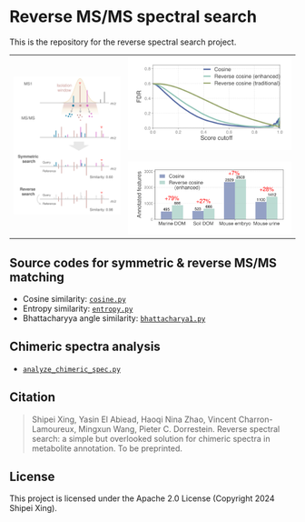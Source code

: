 # Reverse MS/MS spectral search

This is the repository for the reverse spectral search project.

<table>
<tr>
  <td width="40%" align="center" valign="center">
    <img src="fig/workflow.svg" width="300"/>
  </td>
  <td width="60%" align="center">
    <img src="fig/fdr_cos_80_purity.svg" width="400"/>
    <br><br>
    <img src="fig/annotation_cos.svg" width="400"/>
  </td>
</tr>
</table>


## Source codes for symmetric & reverse MS/MS matching
- Cosine similarity: [`cosine.py`](https://github.com/Philipbear/reverse_MSMS_matching/blob/main/reverse_spectral_search/cosine.py)
- Entropy similarity: [`entropy.py`](https://github.com/Philipbear/reverse_MSMS_matching/blob/main/reverse_spectral_search/entropy.py)
- Bhattacharyya angle similarity: [`bhattacharya1.py`](https://github.com/Philipbear/reverse_MSMS_matching/blob/main/reverse_spectral_search/bhattacharya1.py)

## Chimeric spectra analysis
- [`analyze_chimeric_spec.py`](https://github.com/Philipbear/reverse_MSMS_matching/blob/main/chimeric_spectra/analyze_chimeric_spec.py)


## Citation
> Shipei Xing, Yasin El Abiead, Haoqi Nina Zhao, Vincent Charron-Lamoureux, Mingxun Wang, Pieter C. Dorrestein. Reverse spectral search: a simple but overlooked solution for chimeric spectra in metabolite annotation. To be preprinted.


## License
This project is licensed under the Apache 2.0 License (Copyright 2024 Shipei Xing).

